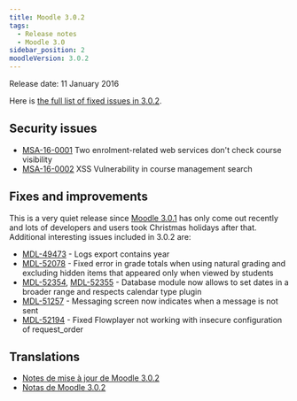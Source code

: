 ```yaml
---
title: Moodle 3.0.2
tags:
  - Release notes
  - Moodle 3.0
sidebar_position: 2
moodleVersion: 3.0.2
---
```

Release date: 11 January 2016

Here is [the full list of fixed issues in 3.0.2](https://tracker.moodle.org/secure/IssueNavigator!executeAdvanced.jspa?jqlQuery=project+%3D+mdl+AND+resolution+%3D+fixed+AND+fixVersion+in+%28%223.0.2%22%29+ORDER+BY+priority+DESC&runQuery=true&clear=true).

## Security issues

- [MSA-16-0001](https://moodle.org/mod/forum/discuss.php?d=326205) Two enrolment-related web services don't check course visibility
- [MSA-16-0002](https://moodle.org/mod/forum/discuss.php?d=326206) XSS Vulnerability in course management search

## Fixes and improvements

This is a very quiet release since [Moodle 3.0.1](/general/releases/3.0/3.0.1) has only come out recently and lots of developers and users took Christmas holidays after that. Additional interesting issues included in 3.0.2 are:

- [MDL-49473](https://tracker.moodle.org/browse/MDL-49473) - Logs export contains year
- [MDL-52078](https://tracker.moodle.org/browse/MDL-52078) - Fixed error in grade totals when using natural grading and excluding hidden items that appeared only when viewed by students
- [MDL-52354](https://tracker.moodle.org/browse/MDL-52354), [MDL-52355](https://tracker.moodle.org/browse/MDL-52355) - Database module now allows to set dates in a broader range and respects calendar type plugin
- [MDL-51257](https://tracker.moodle.org/browse/MDL-51257) - Messaging screen now indicates when a message is not sent
- [MDL-52194](https://tracker.moodle.org/browse/MDL-52194) - Fixed Flowplayer not working with insecure configuration of request_order

## Translations

- [Notes de mise à jour de Moodle 3.0.2](https://docs.moodle.org/fr/Notes_de_mise_à_jour_de_Moodle_3.0.2)
- [Notas de Moodle 3.0.2](https://docs.moodle.org/es/Notas_de_Moodle_3.0.2)
